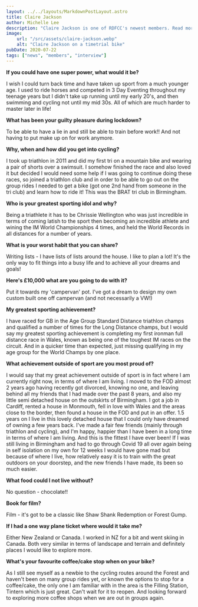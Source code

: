 ```yaml
---
layout: ../../layouts/MarkdownPostLayout.astro
title: Claire Jackson
author: Michelle Lee
description: "Claire Jackson is one of RDFCC's newest members. Read more about her journey to the Forest and feel inspired!"
image:
    url: "/src/assets/claire-jackson.webp"
    alt: "Claire Jackson on a timetrial bike"
pubDate: 2020-07-22
tags: ["news", "members", "interview"]
---
```



**If you could have one super power, what would it be?**

I wish I could turn back time and have taken up sport from a much younger age. I used to ride horses and competed in 3 Day Eventing throughout my teenage years but I didn't take up running until my early 20's, and then swimming and cycling not until my mid 30s. All of which are much harder to master later in life!

**What has been your guilty pleasure during lockdown?**

To be able to have a lie in and still be able to train before work!! And not having to put make up on for work anymore.

**Why, when and how did you get into cycling?**

I took up triathlon in 2011 and did my first tri on a mountain bike and wearing a pair of shorts over a swimsuit. I somehow finished the race and also loved it but decided I would need some help if I was going to continue doing these races, so joined a triathlon club and in order to be able to go out on the group rides I needed to get a bike (got one 2nd hand from someone in the tri club) and learn how to ride it! This was the BRAT tri club in Birmingham.

**Who is your greatest sporting idol and why?**

Being a triathlete it has to be Chrissie Wellington who was just incredible in terms of coming latish to the sport then becoming an incredible athlete and wining the IM World Championships 4 times, and held the World Records in all distances for a number of years.

**What is your worst habit that you can share?**

Writing lists - I have lists of lists around the house. I like to plan a lot! It's the only way to fit things into a busy life and to achieve all your dreams and goals!

**Here's £10,000 what are you going to do with it?**

Put it towards my 'campervan' pot. I've got a dream to design my own custom built one off campervan (and not necessarily a VW!)

**My greatest sporting achievement?**

I have raced for GB in the Age Group Standard Distance triathlon champs and qualified a number of times for the Long Distance champs, but I would say my greatest sporting achievement is completing my first ironman full distance race in Wales, known as being one of the toughest IM races on the circuit. And in a quicker time than expected, just missing qualifying in my age group for the World Champs by one place.

**What achievement outside of sport are you most proud of?**

I would say that my great achievement outside of sport is in fact where I am currently right now, in terms of where I am living. I moved to the FOD almost 2 years ago having recently got divorced, knowing no one, and leaving behind all my friends that I had made over the past 8 years, and also my little semi detached house on the outskirts of Birmingham. I got a job in Cardiff, rented a house in Monmouth, fell in love with Wales and the areas close to the border, then found a house in the FOD and put in an offer. 1.5 years on I live in this lovely detached house that I could only have dreamed of owning a few years back. I've made a fair few friends (mainly through triathlon and cycling), and I'm happy, happier than I have been in a long time in terms of where I am living. And this is the fittest I have ever been! If I was still living in Birmingham and had to go through Covid 19 all over again being in self isolation on my own for 12 weeks I would have gone mad but because of where I live, how relatively easy it is to train with the great outdoors on your doorstep, and the new friends I have made, its been so much easier.

**What food could I not live without?**

No question - chocolate!!

**Book for film?**

Film - it's got to be a classic like Shaw Shank Redemption or Forest Gump.

**If I had a one way plane ticket where would it take me?**

Either New Zealand or Canada. I worked in NZ for a bit and went skiing in Canada. Both very similar in terms of landscape and terrain and definitely places I would like to explore more.

**What's your favourite coffee/cake stop when on your bike?**

As I still see myself as a newbie to the cycling routes around the Forest and haven't been on many group rides yet, or known the options to stop for a coffee/cake, the only one I am familiar with in the area is the Filling Station, Tintern which is just great. Can't wait for it to reopen. And looking forward to exploring more coffee shops when we are out in groups again.